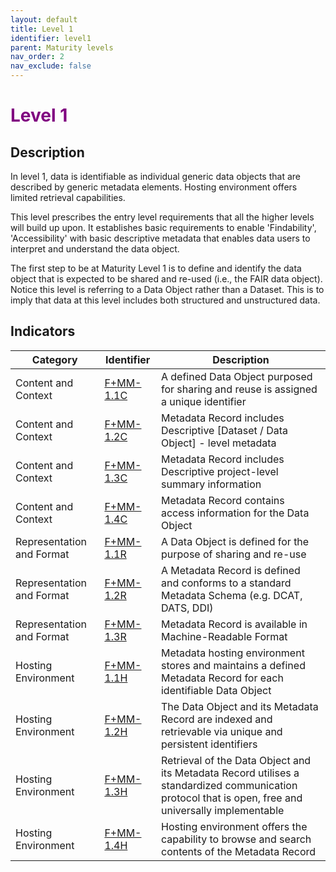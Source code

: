 ```yaml
---
layout: default
title: Level 1
identifier: level1
parent: Maturity levels
nav_order: 2
nav_exclude: false
---
```


# <span style="color:purple;font-weight:bold">Level 1</span>

## Description

In level 1, data is identifiable as individual generic data objects that are described by generic metadata elements. Hosting environment offers limited retrieval capabilities.

This level prescribes the entry level requirements that all the higher levels will build up upon. It establishes basic requirements to enable 'Findability', 'Accessibility' with basic descriptive metadata that enables data users to interpret and understand the data object.

The first step to be at Maturity Level 1 is to define and identify the data object that is expected to be shared and re-used (i.e., the FAIR data object). Notice this level is referring to a Data Object rather than a Dataset. This is to imply that data at this level includes both structured and unstructured data. 

## Indicators
	
| Category | Identifier | Description |
| -------- | ---------- | ------------|
| Content and Context | [F+MM-1.1C](https://fairplus.github.io/Data-Maturity/docs/Indicators/#fmm-11c) | A defined Data Object purposed for sharing and reuse is assigned a unique identifier |
| Content and Context | [F+MM-1.2C](https://fairplus.github.io/Data-Maturity/docs/Indicators/#fmm-12c) | Metadata Record includes Descriptive [Dataset / Data Object] - level metadata  |
| Content and Context | [F+MM-1.3C](https://fairplus.github.io/Data-Maturity/docs/Indicators/#fmm-13c) | Metadata Record includes Descriptive project-level summary information  |
| Content and Context | [F+MM-1.4C](https://fairplus.github.io/Data-Maturity/docs/Indicators/#fmm-14c) | Metadata Record contains access information for the Data Object |
| Representation and Format |  [F+MM-1.1R](https://fairplus.github.io/Data-Maturity/docs/Indicators/#fmm-11r) | A Data Object is defined for the purpose of sharing and re-use |
| Representation and Format |  [F+MM-1.2R](https://fairplus.github.io/Data-Maturity/docs/Indicators/#fmm-12r) | A Metadata Record is defined and conforms to a standard Metadata Schema (e.g. DCAT, DATS, DDI) |
| Representation and Format |  [F+MM-1.3R](https://fairplus.github.io/Data-Maturity/docs/Indicators/#fmm-13r) | Metadata Record is available in Machine-Readable Format |
| Hosting Environment | [F+MM-1.1H](https://fairplus.github.io/Data-Maturity/docs/Indicators/#fmm-11h) | Metadata hosting environment stores and maintains a defined Metadata Record for each identifiable Data Object |
| Hosting Environment | [F+MM-1.2H](https://fairplus.github.io/Data-Maturity/docs/Indicators/#fmm-12h) | The Data Object and its Metadata Record are indexed and retrievable via unique and persistent identifiers |
| Hosting Environment | [F+MM-1.3H](https://fairplus.github.io/Data-Maturity/docs/Indicators/#fmm-13h) | Retrieval of the Data Object and its Metadata Record utilises a standardized communication protocol that is open, free and universally implementable |
| Hosting Environment | [F+MM-1.4H](https://fairplus.github.io/Data-Maturity/docs/Indicators/#fmm-14h) | Hosting environment offers the capability to browse and search contents of the Metadata Record |
